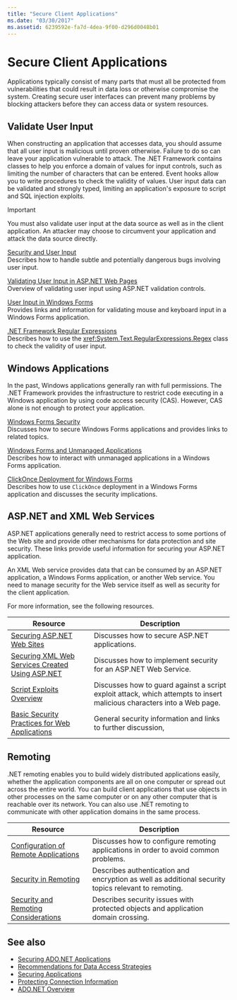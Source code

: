 ```yaml
---
title: "Secure Client Applications"
ms.date: "03/30/2017"
ms.assetid: 6239592e-fa7d-4dea-9f00-d296d0048b01
---
```

# Secure Client Applications
Applications typically consist of many parts that must all be protected from vulnerabilities that could result in data loss or otherwise compromise the system. Creating secure user interfaces can prevent many problems by blocking attackers before they can access data or system resources.  
  
## Validate User Input  
 When constructing an application that accesses data, you should assume that all user input is malicious until proven otherwise. Failure to do so can leave your application vulnerable to attack. The .NET Framework contains classes to help you enforce a domain of values for input controls, such as limiting the number of characters that can be entered. Event hooks allow you to write procedures to check the validity of values. User input data can be validated and strongly typed, limiting an application's exposure to script and SQL injection exploits.  
  
> [!IMPORTANT]
> You must also validate user input at the data source as well as in the client application. An attacker may choose to circumvent your application and attack the data source directly.  
  
 [Security and User Input](../../../standard/security/security-and-user-input.md)  
 Describes how to handle subtle and potentially dangerous bugs involving user input.  
  
 [Validating User Input in ASP.NET Web Pages](/previous-versions/aspnet/7kh55542(v=vs.100))  
 Overview of validating user input using ASP.NET validation controls.  
  
 [User Input in Windows Forms](/dotnet/desktop/winforms/user-input-in-windows-forms)  
 Provides links and information for validating mouse and keyboard input in a Windows Forms application.  
  
 [.NET Framework Regular Expressions](../../../standard/base-types/regular-expressions.md)  
 Describes how to use the <xref:System.Text.RegularExpressions.Regex> class to check the validity of user input.  
  
## Windows Applications  
 In the past, Windows applications generally ran with full permissions. The .NET Framework provides the infrastructure to restrict code executing in a Windows application by using code access security (CAS). However, CAS alone is not enough to protect your application.  
  
 [Windows Forms Security](/dotnet/desktop/winforms/windows-forms-security)  
 Discusses how to secure Windows Forms applications and provides links to related topics.  
  
 [Windows Forms and Unmanaged Applications](/dotnet/desktop/winforms/advanced/windows-forms-and-unmanaged-applications)  
 Describes how to interact with unmanaged applications in a Windows Forms application.  
  
 [ClickOnce Deployment for Windows Forms](/dotnet/desktop/winforms/clickonce-deployment-for-windows-forms)  
 Describes how to use `ClickOnce` deployment in a Windows Forms application and discusses the security implications.  
  
## ASP.NET and XML Web Services  
 ASP.NET applications generally need to restrict access to some portions of the Web site and provide other mechanisms for data protection and site security. These links provide useful information for securing your ASP.NET application.  
  
 An XML Web service provides data that can be consumed by an ASP.NET application, a Windows Forms application, or another Web service. You need to manage security for the Web service itself as well as security for the client application.  
  
 For more information, see the following resources.  
  
|Resource|Description|  
|--------------|-----------------|  
|[Securing ASP.NET Web Sites](/previous-versions/aspnet/91f66yxt(v=vs.100))|Discusses how to secure ASP.NET applications.|  
|[Securing XML Web Services Created Using ASP.NET](/previous-versions/dotnet/netframework-4.0/w67h0dw7(v=vs.100))|Discusses how to implement security for an ASP.NET Web Service.|  
|[Script Exploits Overview](/previous-versions/aspnet/w1sw53ds(v=vs.100))|Discusses how to guard against a script exploit attack, which attempts to insert malicious characters into a Web page.|  
|[Basic Security Practices for Web Applications](/previous-versions/aspnet/zdh19h94(v=vs.100))|General security information and links to further discussion,|  
  
## Remoting  
 .NET remoting enables you to build widely distributed applications easily, whether the application components are all on one computer or spread out across the entire world. You can build client applications that use objects in other processes on the same computer or on any other computer that is reachable over its network. You can also use .NET remoting to communicate with other application domains in the same process.  
  
|Resource|Description|  
|--------------|-----------------|  
|[Configuration of Remote Applications](/previous-versions/dotnet/netframework-4.0/b8tysty8(v=vs.100))|Discusses how to configure remoting applications in order to avoid common problems.|  
|[Security in Remoting](/previous-versions/dotnet/netframework-4.0/9hwst9th(v=vs.100))|Describes authentication and encryption as well as additional security topics relevant to remoting.|  
|[Security and Remoting Considerations](../../misc/security-and-remoting-considerations.md)|Describes security issues with protected objects and application domain crossing.|  
  
## See also

- [Securing ADO.NET Applications](securing-ado-net-applications.md)
- [Recommendations for Data Access Strategies](/previous-versions/visualstudio/visual-studio-2008/8fxztkff(v=vs.90))
- [Securing Applications](/visualstudio/ide/securing-applications)
- [Protecting Connection Information](protecting-connection-information.md)
- [ADO.NET Overview](ado-net-overview.md)
